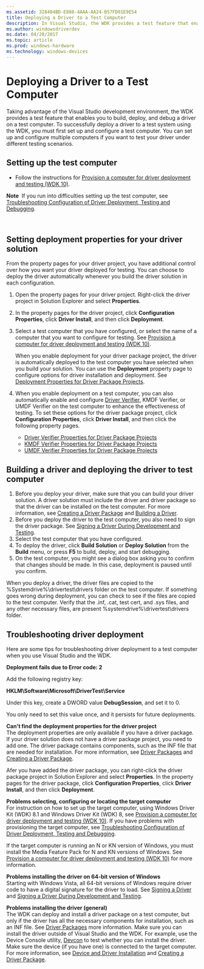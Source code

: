 ```yaml
---
ms.assetid: 328404BD-E888-4AAA-AA24-B57FD01E9E54
title: Deploying a Driver to a Test Computer
description: In Visual Studio, the WDK provides a test feature that enables you to build, deploy, and debug a driver on a test computer.
ms.author: windowsdriverdev
ms.date: 04/20/2017
ms.topic: article
ms.prod: windows-hardware
ms.technology: windows-devices
---
```


# Deploying a Driver to a Test Computer

Taking advantage of the Visual Studio development environment, the WDK provides a test feature that enables you to build, deploy, and debug a driver on a test computer. To successfully deploy a driver to a test system using the WDK, you must first set up and configure a test computer. You can set up and configure multiple computers if you want to test your driver under different testing scenarios.

## <span id="Setting_up_the_test_computer"></span><span id="setting_up_the_test_computer"></span><span id="SETTING_UP_THE_TEST_COMPUTER"></span>Setting up the test computer


-   Follow the instructions for [Provision a computer for driver deployment and testing (WDK 10)](https://msdn.microsoft.com/en-us/Library/Windows/Hardware/Dn745909).

**Note**  If you run into difficulties setting up the test computer, see [Troubleshooting Configuration of Driver Deployment, Testing and Debugging](troubleshooting-configuration-of-driver-deployment--testing-and-debugging.md).

 

## <span id="Setting_deployment_properties_for_your_driver_solution"></span><span id="setting_deployment_properties_for_your_driver_solution"></span><span id="SETTING_DEPLOYMENT_PROPERTIES_FOR_YOUR_DRIVER_SOLUTION"></span>Setting deployment properties for your driver solution


From the property pages for your driver project, you have additional control over how you want your driver deployed for testing. You can choose to deploy the driver automatically whenever you build the driver solution in each configuration.

1.  Open the property pages for your driver project. Right-click the driver project in Solution Explorer and select **Properties**.
2.  In the property pages for the driver project, click **Configuration Properties**, click **Driver Install**, and then click **Deployment**.
3.  Select a test computer that you have configured, or select the name of a computer that you want to configure for testing. See [Provision a computer for driver deployment and testing (WDK 10)](https://msdn.microsoft.com/en-us/Library/Windows/Hardware/Dn745909).

    When you enable deployment for your driver package project, the driver is automatically deployed to the test computer you have selected when you build your solution. You can use the **Deployment** property page to configure options for driver installation and deployment. See [Deployment Properties for Driver Package Projects](deployment-properties-for-driver-projects.md).

4.  When you enable deployment on a test computer, you can also automatically enable and configure [Driver Verifier](https://msdn.microsoft.com/en-us/Library/Windows/Hardware/Ff545448), KMDF Verifier, or UMDF Verifier on the test computer to enhance the effectiveness of testing. To set these options for the driver package project, click **Configuration Properties**, click **Driver Install**, and then click the following property pages.
    -   [Driver Verifier Properties for Driver Package Projects](driver-verifier-properties-for--driver-projects.md)
    -   [KMDF Verifier Properties for Driver Package Projects](kmdf-verifier-properties-for-driver-package-projects.md)
    -   [UMDF Verifier Properties for Driver Package Projects](umdf-verifier-properties-for-driver-package-projects.md)

## <span id="Building_a_driver_and_deploying_the_driver_to__test_computer"></span><span id="building_a_driver_and_deploying_the_driver_to__test_computer"></span><span id="BUILDING_A_DRIVER_AND_DEPLOYING_THE_DRIVER_TO__TEST_COMPUTER"></span>Building a driver and deploying the driver to test computer


1.  Before you deploy your driver, make sure that you can build your driver solution. A driver solution must include the driver and driver package so that the driver can be installed on the test computer. For more information, see [Creating a Driver Package](creating-a-driver-package.md) and [Building a Driver](building-a-driver.md).
2.  Before you deploy the driver to the test computer, you also need to sign the driver package. See [Signing a Driver During Development and Testing](signing-a-driver-during-development-and-testing.md).
3.  Select the test computer that you have configured.
4.  To deploy the driver, click **Build Solution** or **Deploy Solution** from the **Build** menu, or press **F5** to build, deploy, and start debugging.
5.  On the test computer, you might see a dialog box asking you to confirm that changes should be made.  In this case, deployment is paused until you confirm.

When you deploy a driver, the driver files are copied to the %Systemdrive%\\drivertest\\drivers folder on the test computer. If something goes wrong during deployment, you can check to see if the files are copied to the test computer. Verify that the .inf, .cat, test cert, and .sys files, and any other necessary files, are present %systemdrive%\\drivertest\\drivers folder.

## <span id="Troubleshooting_driver_deployment_"></span><span id="troubleshooting_driver_deployment_"></span><span id="TROUBLESHOOTING_DRIVER_DEPLOYMENT_"></span>Troubleshooting driver deployment


Here are some tips for troubleshooting driver deployment to a test computer when you use Visual Studio and the WDK.

**Deployment fails due to Error code: 2**

Add the following registry key:

**HKLM\Software\Microsoft\DriverTest\Service**

Under this key, create a DWORD value **DebugSession**, and set it to 0.

You only need to set this value once, and it persists for future deployments.


<span id="Can_t_find_the_deployment_properties_for_the_driver_project"></span><span id="can_t_find_the_deployment_properties_for_the_driver_project"></span><span id="CAN_T_FIND_THE_DEPLOYMENT_PROPERTIES_FOR_THE_DRIVER_PROJECT"></span>**Can't find the deployment properties for the driver project**  
The deployment properties are only available if you have a driver package. If your driver solution does not have a driver package project, you need to add one. The driver package contains components, such as the INF file that are needed for installation. For more information, see [Driver Packages](https://msdn.microsoft.com/en-us/Library/Windows/Hardware/Ff544840) and [Creating a Driver Package](creating-a-driver-package.md).

Afer you have added the driver package, you can right-click the driver package project in Solution Explorer and select **Properties**. In the property pages for the driver package, click **Configuration Properties**, click **Driver Install**, and then click **Deployment**.

<span id="Problems_selecting__configuring_or_locating_the_target_computer"></span><span id="problems_selecting__configuring_or_locating_the_target_computer"></span><span id="PROBLEMS_SELECTING__CONFIGURING_OR_LOCATING_THE_TARGET_COMPUTER"></span>**Problems selecting, configuring or locating the target computer**  
For instruction on how to set up the target computer, using Windows Driver Kit (WDK) 8.1 and Windows Driver Kit (WDK) 8, see [Provision a computer for driver deployment and testing (WDK 10)](https://msdn.microsoft.com/en-us/Library/Windows/Hardware/Dn745909). If you have problems with provisioning the target computer, see [Troubleshooting Configuration of Driver Deployment, Testing and Debugging](troubleshooting-configuration-of-driver-deployment--testing-and-debugging.md).

If the target computer is running an N or KN version of Windows, you must install the Media Feature Pack for N and KN versions of Windows. See [Provision a computer for driver deployment and testing (WDK 10)](https://msdn.microsoft.com/en-us/Library/Windows/Hardware/Dn745909) for more information.

<span id="Problems_installing_the_driver_on_64-bit_version_of_Windows"></span><span id="problems_installing_the_driver_on_64-bit_version_of_windows"></span><span id="PROBLEMS_INSTALLING_THE_DRIVER_ON_64-BIT_VERSION_OF_WINDOWS"></span>**Problems installing the driver on 64-bit version of Windows**  
Starting with Windows Vista, all 64-bit versions of Windows require driver code to have a digital signature for the driver to load. See [Signing a Driver](signing-a-driver.md) and [Signing a Driver During Development and Testing](signing-a-driver-during-development-and-testing.md).

<span id="Problems_installing_the_driver__general_"></span><span id="problems_installing_the_driver__general_"></span><span id="PROBLEMS_INSTALLING_THE_DRIVER__GENERAL_"></span>**Problems installing the driver (general)**  
The WDK can deploy and install a driver package on a test computer, but only if the driver has all the necessary components for installation, such as an INF file. See [Driver Packages](https://msdn.microsoft.com/en-us/Library/Windows/Hardware/Ff544840) more information. Make sure you can install the driver outside of Visual Studio and the WDK. For example, use the Device Console utility, [Devcon](https://msdn.microsoft.com/en-us/Library/Windows/Hardware/Ff544707) to test whether you can install the driver. Make sure the device (if you have one) is connected to the target computer. For more information, see [Device and Driver Installation](https://msdn.microsoft.com/en-us/Library/Windows/Hardware/Ff549731) and [Creating a Driver Package](creating-a-driver-package.md).
